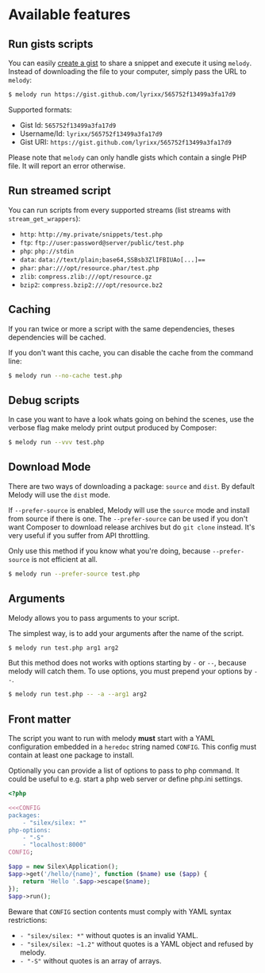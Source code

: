Available features
==================

Run gists scripts
-----------------

You can easily [create a gist](https://gist.github.com) to share a snippet and
execute it using `melody`. Instead of downloading the file to your computer,
simply pass the URL to `melody`:

```bash
$ melody run https://gist.github.com/lyrixx/565752f13499a3fa17d9
```

Supported formats:

* Gist Id: `565752f13499a3fa17d9`
* Username/Id: `lyrixx/565752f13499a3fa17d9`
* Gist URI: `https://gist.github.com/lyrixx/565752f13499a3fa17d9`

Please note that `melody` can only handle gists which contain a single PHP
file. It will report an error otherwise.

Run streamed script
-------------------

You can run scripts from every supported streams (list streams with
`stream_get_wrappers`):

* `http`: `http://my.private/snippets/test.php`
* `ftp`: `ftp://user:password@server/public/test.php`
* `php`: `php://stdin`
* `data`: `data://text/plain;base64,SSBsb3ZlIFBIUAo[...]==`
* `phar`: `phar:///opt/resource.phar/test.php`
* `zlib`: `compress.zlib:///opt/resource.gz`
* `bzip2`: `compress.bzip2:///opt/resource.bz2`

Caching
-------

If you ran twice or more a script with the same dependencies, theses
dependencies will be cached.

If you don't want this cache, you can disable the cache from the command line:

```bash
$ melody run --no-cache test.php
```

Debug scripts
-------------

In case you want to have a look whats going on behind the scenes, use the verbose
flag make melody print output produced by Composer:

```bash
$ melody run --vvv test.php
```

Download Mode
-------------

There are two ways of downloading a package: `source` and `dist`. By default
Melody will use the `dist` mode.

If `--prefer-source` is enabled, Melody will use the `source` mode and install
from source if there is one. The `--prefer-source` can be used if you don't
want Composer to download release archives but do `git clone` instead. It's
very useful if you suffer from API throttling.

Only use this method if you know what you're doing, because `--prefer-source`
is not efficient at all.

```bash
$ melody run --prefer-source test.php
```

Arguments
---------

Melody allows you to pass arguments to your script.

The simplest way, is to add your arguments after the name of the script.

```bash
$ melody run test.php arg1 arg2
```

But this method does not works with options starting by `-` or `--`, because
melody will catch them. To use options, you must prepend your options by
` -- `.

```bash
$ melody run test.php -- -a --arg1 arg2
```

Front matter
------------

The script you want to run with melody **must** start with a YAML configuration
embedded in a `heredoc` string named `CONFIG`. This config must contain at
least one package to install.

Optionally you can provide a list of options to pass to php command. It could
be useful to e.g. start a php web server or define php.ini settings.

```php
<?php

<<<CONFIG
packages:
    - "silex/silex: *"
php-options:
    - "-S"
    - "localhost:8000"
CONFIG;

$app = new Silex\Application();
$app->get('/hello/{name}', function ($name) use ($app) {
    return 'Hello '.$app->escape($name);
});
$app->run();
```

Beware that `CONFIG` section contents must comply with YAML syntax restrictions:

* `- "silex/silex: *"` without quotes is an invalid YAML.
* `- "silex/silex: ~1.2"` without quotes is a YAML object and refused by melody.
* `- "-S"` without quotes is an array of arrays.
